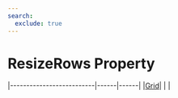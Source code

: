 ```yaml
---
search:
  exclude: true
---
```


<h1 class="heading"><span class="name">ResizeRows Property</span></h1>

|--------------------------|------|------|
|[Grid](../objects/grid.md)|&nbsp;|&nbsp;|

